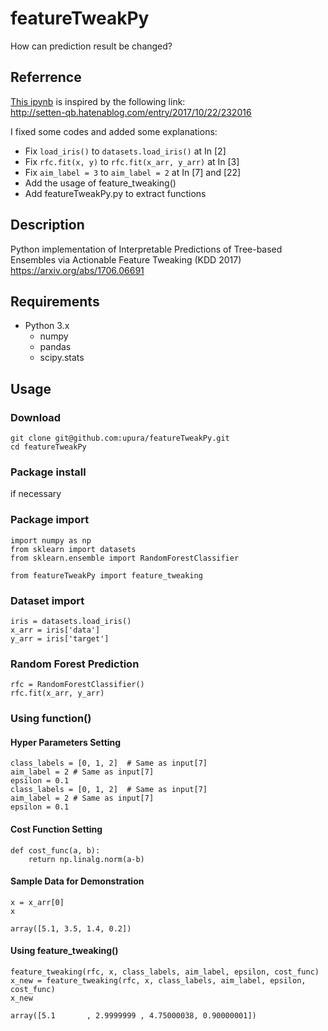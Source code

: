 featureTweakPy
===
How can prediction result be changed?

## Referrence
[This ipynb](https://github.com/upura/featureTweakPy/blob/master/Interpretable-Predictions-of-Tree-based-Ensembles.ipynb) is inspired by the following link:  
http://setten-qb.hatenablog.com/entry/2017/10/22/232016

I fixed some codes and added some explanations:

- Fix `load_iris()` to `datasets.load_iris()` at In [2]
- Fix `rfc.fit(x, y)` to `rfc.fit(x_arr, y_arr)` at In [3]
- Fix `aim_label = 3` to `aim_label = 2` at In [7] and [22]
- Add the usage of feature_tweaking()
- Add featureTweakPy.py to extract functions

## Description
Python implementation of Interpretable Predictions of Tree-based Ensembles via Actionable Feature Tweaking (KDD 2017)  
https://arxiv.org/abs/1706.06691

## Requirements
- Python 3.x
  - numpy
  - pandas
  - scipy.stats

## Usage

### Download
```
git clone git@github.com:upura/featureTweakPy.git
cd featureTweakPy
```

### Package install
if necessary

### Package import

```
import numpy as np
from sklearn import datasets
from sklearn.ensemble import RandomForestClassifier

from featureTweakPy import feature_tweaking
```

### Dataset import

```
iris = datasets.load_iris()
x_arr = iris['data']
y_arr = iris['target']
```

### Random Forest Prediction

```
rfc = RandomForestClassifier()
rfc.fit(x_arr, y_arr)
```

### Using function()
#### Hyper Parameters Setting

```
class_labels = [0, 1, 2]  # Same as input[7]
aim_label = 2 # Same as input[7]
epsilon = 0.1
class_labels = [0, 1, 2]  # Same as input[7]
aim_label = 2 # Same as input[7]
epsilon = 0.1
```

#### Cost Function Setting

```
def cost_func(a, b):
    return np.linalg.norm(a-b)
```

#### Sample Data for Demonstration

```
x = x_arr[0]
x
```
```
array([5.1, 3.5, 1.4, 0.2])
```

#### Using feature_tweaking()

```
feature_tweaking(rfc, x, class_labels, aim_label, epsilon, cost_func)
x_new = feature_tweaking(rfc, x, class_labels, aim_label, epsilon, cost_func)
x_new
```
```
array([5.1       , 2.9999999 , 4.75000038, 0.90000001])
```

